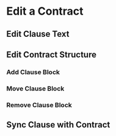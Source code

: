 # Edit a Contract



## Edit Clause Text

## Edit Contract Structure

### Add Clause Block

### Move Clause Block

### Remove Clause Block

## Sync Clause with Contract

